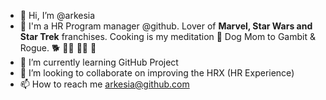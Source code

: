 - 👋 Hi, I’m @arkesia
- 👀 I'm a HR Program manager @github. Lover of **Marvel, Star Wars and Star Trek** franchises. Cooking is my meditation 📿 Dog Mom to Gambit & Rogue.  🐕 🧑‍🍳 🦸‍♀️ 🌠
- 🌱 I’m currently learning GitHub Project
- 💞️ I’m looking to collaborate on improving the HRX (HR Experience)
- 📫 How to reach me arkesia@github.com

<!---
arkesia/arkesia is a ✨ special ✨ repository because its `README.md` (this file) appears on your GitHub profile.
You can click the Preview link to take a look at your changes.
--->
